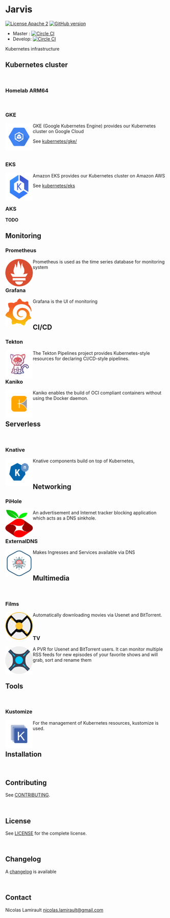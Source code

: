 # Jarvis

[![License Apache 2][badge-license]](LICENSE)
[![GitHub version](https://badge.fury.io/gh/zeiot%2Frasphome.svg)](https://badge.fury.io/gh/zeiot%2Frasphome)

* Master : [![Circle CI](https://circleci.com/gh/zeiot/jarvis/tree/master.svg?style=svg)](https://circleci.com/gh/zeiot/jarvis/tree/master)
* Develop: [![Circle CI](https://circleci.com/gh/zeiot/jarvis/tree/develop.svg?style=svg)](https://circleci.com/gh/zeiot/jarvis/tree/develop)

Kubernetes infrastructure

## Kubernetes cluster

&nbsp;

### Homelab ARM64

&nbsp;

### GKE

<img width=86 height=86 align="left" src="docs/assets/images/gke.png">

GKE (Google Kubernetes Engine) provides our Kubernetes cluster on Google Cloud

See [kubernetes/gke/](gke)

&nbsp;

### EKS

<img width=86 height=86 align="left" src="docs/assets/images/eks.png">

Amazon EKS provides our Kubernetes cluster on Amazon AWS

See [kubernetes/eks](eks)

&nbsp;

### AKS

**TODO**
&nbsp;


## Monitoring

### Prometheus

<img width=86 height=86 align="left" src="docs/assets/images/prometheus.png">

Prometheus is used as the time series database for monitoring system

&nbsp;

### Grafana

<img width=86 height=86 align="left" src="docs/assets/images/grafana.png">

Grafana is the UI of monitoring

&nbsp;

## CI/CD

### Tekton

<img width=86 height=86 align="left" src="docs/assets/images/tekton.png">

The Tekton Pipelines project provides Kubernetes-style resources for declaring CI/CD-style pipelines.

&nbsp;

### Kaniko

<img width=86 height=86 align="left" src="docs/assets/images/kaniko.png">

Kaniko enables the build of OCI compliant containers without using the Docker daemon.

&nbsp;


## Serverless

&nbsp;

### Knative

<img width=86 height=86 align="left" src="docs/assets/images/knative.png">

Knative components build on top of Kubernetes,

&nbsp;


## Networking

### PiHole

<img width=86 height=86 align="left" src="docs/assets/images/pihole.png">

An advertisement and Internet tracker blocking application which acts as a DNS sinkhole.

&nbsp;

### ExternalDNS

<img width=86 height=86 align="left" src="docs/assets/images/externaldns.png">

Makes Ingresses and Services available via DNS

&nbsp;


## Multimedia

&nbsp;

### Films

<img width=86 height=86 align="left" src="docs/assets/images/radarr.png">

Automatically downloading movies via Usenet and BitTorrent.

&nbsp;

### TV

<img width=86 height=86 align="left" src="docs/assets/images/sonarr.png">

A PVR for Usenet and BitTorrent users. It can monitor multiple RSS feeds for new episodes of your favorite shows and will grab, sort and rename them

&nbsp;


## Tools

&nbsp;

### Kustomize

<img width=86 height=86 align="left" src="docs/assets/images/kustomize.png">

For the management of Kubernetes resources, kustomize is used.

&nbsp;


## Installation

&nbsp;


## Contributing

See [CONTRIBUTING](CONTRIBUTING.md).

&nbsp;


## License

See [LICENSE](LICENSE) for the complete license.

&nbsp;


## Changelog

A [changelog](ChangeLog.md) is available

&nbsp;


## Contact

Nicolas Lamirault <nicolas.lamirault@gmail.com>


[badge-license]: https://img.shields.io/badge/license-Apache2-green.svg?style=flat

[RaspberryPI]: https://www.raspberrypi.org/

[HypriotOS]: http://blog.hypriot.com/

[Kubernetes]: https://kubernetes.io/
[Grafana]: http://grafana.org/
[Prometheus]: https://prometheus.io/
[CoreDNS]: https://coredns.io
[Home Assistant]: https://home-assistant.io/

[ERDF Teleinfo]: http://www.erdf.fr/sites/default/files/ERDF-NOI-CPT_02E.pdf
